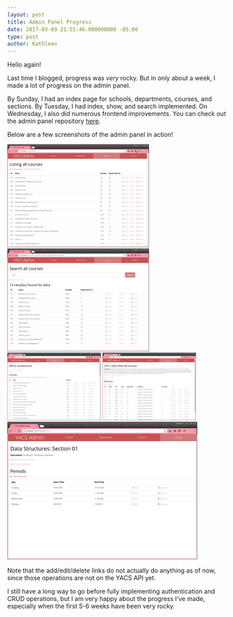 ```yaml
---
layout: post
title: Admin Panel Progress
date: 2017-03-09 21:55:46.000000000 -05:00
type: post
author: Kathleen
---
```


Hello again!

Last time I blogged, progress was *very* rocky. But in only about a week, I made a lot of progress on the admin panel.

By Sunday, I had an index page for schools, departments, courses, and sections. By Tuesday, I had index, show, and search implemented. On Wednesday, I also did numerous frontend improvements. You can check out the admin panel repository [here](http://github.com/kburk1997/yacs-admin).

Below are a few screenshots of the admin panel in action!

![screenshot 1](assets/images/yacs-admin-panel-024.png)
![screenshot 2](assets/images/yacs-admin-panel-025.png)
![screenshot 3](assets/images/yacs-admin-panel-026.png)
![screenshot 4](assets/images/yacs-admin-panel-027.png)
![screenshot 5](assets/images/yacs-admin-panel-028.png)

Note that the add/edit/delete links do not actually do anything as of now, since those operations are not on the YACS API yet.

I still have a long way to go before fully implementing authentication and CRUD operations, but I am very happy about the progress I've made, especially when the first 5-6 weeks have been very rocky.
